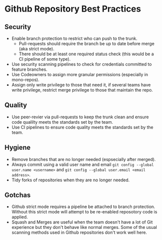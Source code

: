 # Github Repository Best Practices

## Security

* Enable branch protection to restrict who can push to the trunk.
  * Pull-requests should require the branch be up to date before merge (aka strict mode).
  * There should be at least one required status check (this would be a CI pipeline of some type).
* Use security scanning pipelines to check for credentials committed to feature branches.
* Use Codeowners to assign more granular permissions (especially in mono-repos).
* Assign only write privilege to those that need it, if several teams have write privilege, restrict merge privilege to those that maintain the repo.

## Quality

* Use peer-revier via pull-requests to keep the trunk clean and ensure code qualilty meets the standards set by the team.
* Use CI pipelines to ensure code quality meets the standards set by the team.

## Hygiene

* Remove branches that are no longer needed (espsecially after merged).
* Always commit using a valid user name and email `git config --global user.name <username>` and `git config --global user.email <email address>`.
* Tidy forks of repositories when they are no longer needed.

## Gotchas

* Github strict mode requires a pipeline be attached to branch protection. Without this strict mode will attempt to be re-enabled reposotory code is applied.
* Squash and Merges are useful when the team doesn't have a lot of Git experience but they don't behave like normal merges. Some of the usual scanning methods used in Github repositories don't work well here.
